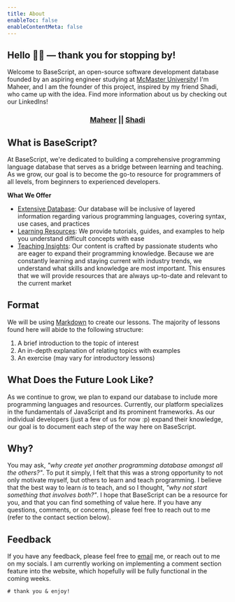 ```yaml
---
title: About
enableToc: false
enableContentMeta: false
---
```


## Hello 👋🏽 — thank you for stopping by!

Welcome to BaseScript, an open-source software development database founded by an aspiring engineer studying at [McMaster University](https://www.mcmaster.ca/)! I'm Maheer, and I am the founder of this project, inspired by my friend Shadi, who came up with the idea. Find more information about us by checking out our LinkedIns!

<div align="center"?> 
	<h3>
	<a href="https://www.linkedin.com/in/maheer-huq-1aa3b426b/">Maheer</a>
	||
	<a href="https://www.linkedin.com/in/shadielfares/">Shadi</a>
	</h3>
</div>

## What is BaseScript?

At BaseScript, we're dedicated to building a comprehensive programming language database that serves as a bridge between learning and teaching. As we grow, our goal is to become the go-to resource for programmers of all levels, from beginners to experienced developers.

**What We Offer**

- <ins>Extensive Database</ins>: Our database will be inclusive of layered information regarding various programming languages, covering syntax, use cases, and practices
- <ins>Learning Resources</ins>: We provide tutorials, guides, and examples to help you understand difficult concepts with ease
- <ins>Teaching Insights</ins>: Our content is crafted by passionate students who are eager to expand their programming knowledge. Because we are constantly learning and staying current with industry trends, we understand what skills and knowledge are most important. This ensures that we will provide resources that are always up-to-date and relevant to the current market

## Format

We will be using [Markdown](https://www.markdownguide.org/) to create our lessons. The majority of lessons found here will abide to the following structure:

1. A brief introduction to the topic of interest
2. An in-depth explanation of relating topics with examples
3. An exercise (may vary for introductory lessons)

## What Does the Future Look Like?

As we continue to grow, we plan to expand our database to include more programming languages and resources. Currently, our platform specializes in the fundamentals of JavaScript and its prominent frameworks. As our individual developers (just a few of us for now :p) expand their knowledge, our goal is to document each step of the way here on BaseScript.

## Why?

You may ask, <i>"why create yet another programming database amongst all the others?"</i>. To put it simply, I felt that this was a strong opportunity to not only motivate myself, but others to learn and teach programming. I believe that the best way to learn <i>is</i> to teach, and so I thought, <i>"why not start something that involves both?"</i>. I hope that BaseScript can be a resource for you, and that you can find something of value here. If you have any questions, comments, or concerns, please feel free to reach out to me (refer to the contact section below).

## Feedback

If you have any feedback, please feel free to <a href="mailto:maheerhuq96@gmail.com">email</a> me, or reach out to me on my socials. I am currently working on implementing a comment section feature into the website, which hopefully will be fully functional in the coming weeks.

```
# thank you & enjoy!
```
